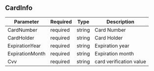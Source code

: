 ## CardInfo
| Parameter       | Required  | Type    | Description              |
|-----------------|-----------|---------|--------------------------|
| CardNumber      | required  | string  | Card Number              |
| CardHolder      | required  | string  | Card Holder              |
| ExpirationYear  | required  | string  | Expiration year          |
| ExpirationMonth | required  | string  | Expiration month         |
| Cvv             | required  | string  | card verification value  |